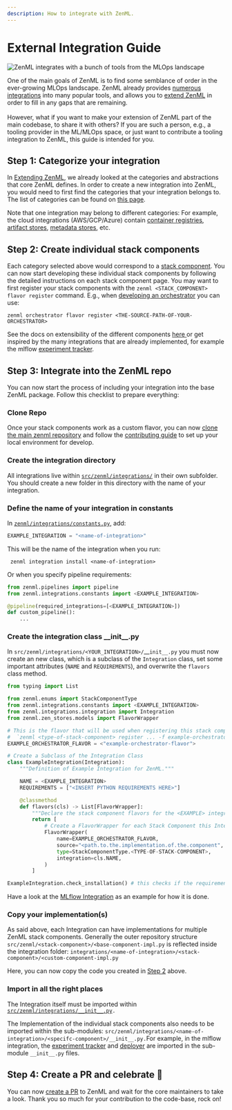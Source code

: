 ```yaml
---
description: How to integrate with ZenML.
---
```


# External Integration Guide

![ZenML integrates with a bunch of tools from the MLOps landscape](../.gitbook/assets/image.png)



One of the main goals of ZenML is to find some semblance of order in the ever-growing MLOps landscape. ZenML already provides [numerous integrations](https://zenml.io/integrations) into many popular tools, and allows you to [extend ZenML](../mlops\_stacks/extending.md) in order to fill in any gaps that are remaining.\
\
However, what if you want to make your extension of ZenML part of the main codebase, to share it with others? If you are such a person, e.g., a tooling provider in the ML/MLOps space, or just want to contribute a tooling integration to ZenML, this guide is intended for you.

## Step 1: Categorize your integration

In [Extending ZenML](../mlops\_stacks/extending.md), we already looked at the categories and abstractions that core ZenML defines. In order to create a new integration into ZenML, you would need to first find the categories that your integration belongs to. The list of categories can be found on [this page](../mlops\_stacks/extending.md).

Note that one integration may belong to different categories: For example, the cloud integrations (AWS/GCP/Azure) contain [container registries](../mlops\_stacks/container\_registries/overview.md), [artifact stores](../mlops\_stacks/artifact\_stores/overview.md), [metadata stores](../mlops\_stacks/metadata\_stores/overview.md), etc.

## Step 2: Create individual stack components

Each category selected above would correspond to a [stack component](../developer-guide/stacks-profiles-repositories/stacks\_profiles\_repositories.md). You can now start developing these individual stack components by following the detailed instructions on each stack component page. You may want to first register your stack components with the `zenml <STACK_COMPONENT> flavor register` command. E.g., when [developing an orchestrator](../mlops\_stacks/orchestrators/custom.md) you can use:

```
zenml orchestrator flavor register <THE-SOURCE-PATH-OF-YOUR-ORCHESTRATOR>
```

See the docs on extensibility of the different components [here ](../mlops\_stacks/extending.md)or get inspired by the many integrations that are already implemented, for example the mlflow [experiment tracker](https://github.com/zenml-io/zenml/blob/main/src/zenml/integrations/mlflow/experiment\_trackers/mlflow\_experiment\_tracker.py).

## Step 3: Integrate into the ZenML repo

You can now start the process of including your integration into the base ZenML package. Follow this checklist to prepare everything:

### Clone Repo

Once your stack components work as a custom flavor, you can now [clone the main zenml repository](https://github.com/zenml-io/zenml) and follow the [contributing guide](https://github.com/zenml-io/zenml/blob/main/CONTRIBUTING.md) to set up your local environment for develop.

### **Create the integration directory**

All integrations live within [`src/zenml/integrations/`](https://github.com/zenml-io/zenml/tree/main/src/zenml/integrations) in their own subfolder. You should create a new folder in this directory with the name of your integration.

### Define the name of your integration in constants

In [`zenml/integrations/constants.py`](https://github.com/zenml-io/zenml/blob/main/src/zenml/integrations/constants.py), add:

```python
EXAMPLE_INTEGRATION = "<name-of-integration>"
```

This will be the name of the integration when you run:

```shell
 zenml integration install <name-of-integration>
```

Or when you specify pipeline requirements:

```python
from zenml.pipelines import pipeline
from zenml.integrations.constants import <EXAMPLE_INTEGRATION>

@pipeline(required_integrations=[<EXAMPLE_INTEGRATION>])
def custom_pipeline():
    ...
```

### Create the integration class \_\_init\_\_.py

In `src/zenml/integrations/<YOUR_INTEGRATION>/`\_\_`init__.py` you must now create an new class, which is a subclass of the `Integration` class, set some important attributes (`NAME` and `REQUIREMENTS`), and overwrite the `flavors` class method.

```python
from typing import List

from zenml.enums import StackComponentType
from zenml.integrations.constants import <EXAMPLE_INTEGRATION>
from zenml.integrations.integration import Integration
from zenml.zen_stores.models import FlavorWrapper

# This is the flavor that will be used when registering this stack component
#  `zenml <type-of-stack-component> register ... -f example-orchestrator-flavor`
EXAMPLE_ORCHESTRATOR_FLAVOR = <"example-orchestrator-flavor">

# Create a Subclass of the Integration Class
class ExampleIntegration(Integration):
    """Definition of Example Integration for ZenML."""

    NAME = <EXAMPLE_INTEGRATION>
    REQUIREMENTS = ["<INSERT PYTHON REQUIREMENTS HERE>"]

    @classmethod
    def flavors(cls) -> List[FlavorWrapper]:
        """Declare the stack component flavors for the <EXAMPLE> integration."""
        return [
            # Create a FlavorWrapper for each Stack Component this Integration implements
            FlavorWrapper(
                name=EXAMPLE_ORCHESTRATOR_FLAVOR,    
                source="<path.to.the.implementation.of.the.component",      # Give the source of the component implementation
                type=StackComponentType.<TYPE-OF-STACK-COMPONENT>,      # Define which component is implemented
                integration=cls.NAME,
            )
        ]

ExampleIntegration.check_installation() # this checks if the requirements are installed
```

Have a look at the [MLflow Integration](https://github.com/zenml-io/zenml/blob/main/src/zenml/integrations/mlflow/\_\_init\_\_.py) as an example for how it is done.

### Copy your implementation(s)

As said above, each Integration can have implementations for multiple ZenML stack components. Generally the outer repository structure `src/zenml/<stack-component>/<base-component-impl.py` is reflected inside the integration folder: `integrations/<name-of-integration>/<stack-component>/<custom-component-impl.py`

Here, you can now copy the code you created in [Step 2](integrating.md#step-2-create-individual-stack-components) above.&#x20;

### Import in all the right places

The Integration itself must be imported within [`src/zenml/integrations/__init__.py`](https://github.com/zenml-io/zenml/blob/main/src/zenml/integrations/\_\_init\_\_.py)`.`

The Implementation of the individual stack components also needs to be imported within the sub-modules: `src/zenml/integrations/<name-of-integration>/<specifc-component>/__init__.py.`For example, in the mlflow integration, the [experiment tracker](https://github.com/zenml-io/zenml/blob/main/src/zenml/integrations/mlflow/experiment\_trackers/\_\_init\_\_.py) and [deployer](https://github.com/zenml-io/zenml/blob/main/src/zenml/integrations/mlflow/model\_deployers/\_\_init\_\_.py) are imported in the sub-module `__init__.py` files.

## Step 4: Create a PR and celebrate :tada:

You can now [create a PR](https://github.com/zenml-io/zenml/compare) to ZenML and wait for the core maintainers to take a look. Thank you so much for your contribution to the code-base, rock on!
